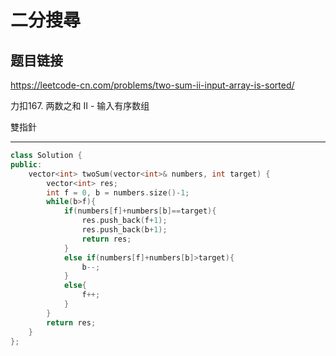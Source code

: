 # 二分搜尋

## 题目链接

https://leetcode-cn.com/problems/two-sum-ii-input-array-is-sorted/

力扣167. 两数之和 II - 输入有序数组

雙指針
    
---------------------------------------

```cpp
class Solution {
public:
    vector<int> twoSum(vector<int>& numbers, int target) {
        vector<int> res;
        int f = 0, b = numbers.size()-1;
        while(b>f){
            if(numbers[f]+numbers[b]==target){
                res.push_back(f+1);
                res.push_back(b+1);
                return res;
            }
            else if(numbers[f]+numbers[b]>target){
                b--;
            }
            else{
                f++;
            }
        }
        return res;
    }
};
```
